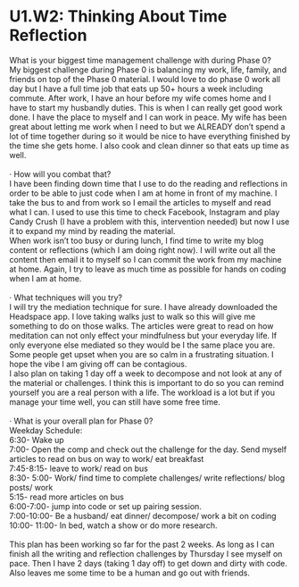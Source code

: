 # U1.W2: Thinking About Time Reflection

What is your biggest time management challenge with during Phase 0?<br>
My biggest challenge during Phase 0 is balancing my work, life, family, and friends on top of the Phase 0 material. I would love to do phase 0 work all day but I have a full time job that eats up 50+ hours a week including commute. After work, I have an hour before my wife comes home and I have to start my husbandly duties. This is when I can really get good work done. I have the place to myself and I can work in peace. My wife has been great about letting me work when I need to but we ALREADY don’t spend a lot of time together during so it would be nice to have everything finished by the time she gets home. I also cook and clean dinner so that eats up time as well.<br>
<br>
·         How will you combat that?<br>
I have been finding down time that I use to do the reading and reflections in order to be able to just code when I am at home in front of my machine. I take the bus to and from work so I email the articles to myself and read what I can. I used to use this time to check Facebook, Instagram and play Candy Crush (I have a problem with this, intervention needed) but now I use it to expand my mind by reading the material.<br>
When work isn’t too busy or during lunch, I find time to write my blog content or reflections (which I am doing right now). I will write out all the content then email it to myself so I can commit the work from my machine at home. Again, I try to leave as much time as possible for hands on coding when I am at home.<br><br>
·         What techniques will you try?<br>
I will try the mediation technique for sure. I have already downloaded the Headspace app. I love taking walks just to walk so this will give me something to do on those walks. The articles were great to read on how meditation can not only effect your mindfulness but your everyday life. If only everyone else mediated so they would be I the same place you are. Some people get upset when you are so calm in a frustrating situation. I hope the vibe I am giving off can be contagious.<br>
I also plan on taking 1 day off a week to decompose and not look at any of the material or challenges. I think this is important to do so you can remind yourself you are a real person with a life. The workload is a lot but if you manage your time well, you can still have some free time.<br><br>
·         What is your overall plan for Phase 0?<br>
Weekday Schedule:<br>
6:30- Wake up<br>
7:00- Open the comp and check out the challenge for the day. Send myself articles to read on bus on way to work/ eat breakfast<br>
7:45-8:15- leave to work/ read on bus<br>
 8:30- 5:00- Work/ find time to complete challenges/ write reflections/ blog posts/ work<br>
5:15- read more articles on bus<br>
6:00-7:00- jump into code or set up pairing session.<br>
7:00-10:00- Be a husband/ eat dinner/ decompose/ work a bit on coding
10:00- 11:00- In bed, watch a show or do more research.<br><br>
This plan has been working so far for the past 2 weeks. As long as I can finish all the writing and reflection challenges by Thursday I see myself on pace. Then I have 2 days (taking 1 day off) to get down and dirty with code. Also leaves me some time to be a human and go out with friends. 